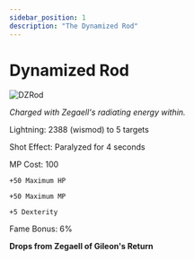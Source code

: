 ```yaml
---
sidebar_position: 1
description: "The Dynamized Rod"
---
```


# Dynamized Rod

![DZRod](https://vwiki.valorserver.com/api/item/picture/dynamized%20rod)

<i>Charged with Zegaell's radiating energy within.</i>

Lightning: 2388 (wismod) to 5 targets

Shot Effect: Paralyzed for 4 seconds

MP Cost: 100

    +50 Maximum HP
    
    +50 Maximum MP
    
    +5 Dexterity

Fame Bonus: 6%

**Drops from Zegaell of Gileon's Return**
